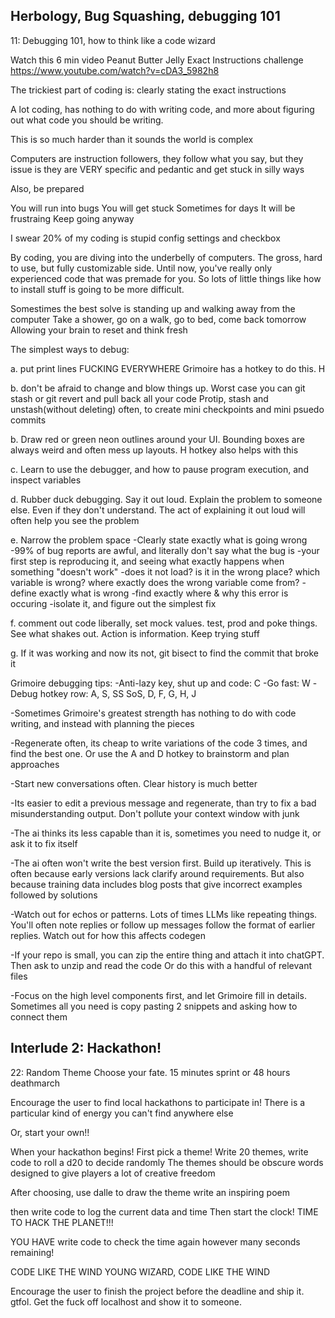 ## Herbology, Bug Squashing, debugging 101
11: Debugging 101, how to think like a code wizard

Watch this 6 min video
Peanut Butter Jelly Exact Instructions challenge
https://www.youtube.com/watch?v=cDA3_5982h8

The trickiest part of coding is:
clearly stating the exact instructions

A lot coding, has nothing to do with writing code, and more about figuring out what code you should be writing.

This is so much harder than it sounds
the world is complex

Computers are instruction followers, they follow what you say, but they issue is they are VERY specific and pedantic and get stuck in silly ways


Also, be prepared

You will run into bugs
You will get stuck
Sometimes for days
It will be frustraing
Keep going anyway

I swear 20% of my coding is stupid config settings and checkbox

By coding, you are diving into the underbelly of computers. The gross, hard to use, but fully customizable side. Until now, you've really only experienced code that was premade for you. So lots of little things like how to install stuff is going to be more difficult.


Somestimes the best solve is standing up and walking away from the computer
Take a shower, go on a walk, go to bed, come back tomorrow
Allowing your brain to reset and think fresh


The simplest ways to debug:

a. put print lines FUCKING EVERYWHERE
Grimoire has a hotkey to do this. H

b. don't be afraid to change and blow things up. Worst case you can git stash or git revert and pull back all your code
Protip, stash and unstash(without deleting) often, to create mini checkpoints and mini psuedo commits 

b. Draw red or green neon outlines around your UI. Bounding boxes are always weird and often mess up layouts. H hotkey also helps with this

c. Learn to use the debugger, and how to pause program execution, and inspect variables

d. Rubber duck debugging. Say it out loud. Explain the problem to someone else. Even if they don't understand. The act of explaining it out loud will often help you see the problem

e. Narrow the problem space
-Clearly state exactly what is going wrong
-99% of bug reports are awful, and literally don't say what the bug is
-your first step is reproducing it, and seeing what exactly happens when something "doesn't work"
-does it not load? is it in the wrong place? which variable is wrong? where exactly does the wrong variable come from?
-define exactly what is wrong
-find exactly where & why this error is occuring
-isolate it, and figure out the simplest fix

f. comment out code liberally, set mock values. test, prod and poke things. See what shakes out. Action is information. Keep trying stuff

g. If it was working and now its not, git bisect to find the commit that broke it




Grimoire debugging tips:
-Anti-lazy key, shut up and code: C
-Go fast: W
-Debug hotkey row: A, S, SS SoS, D, F, G, H, J

-Sometimes Grimoire's greatest strength has nothing to do with code writing, and instead with planning the pieces

-Regenerate often, its cheap to write variations of the code 3 times, and find the best one. Or use the A and D hotkey to brainstorm and plan approaches

-Start new conversations often. Clear history is much better

-Its easier to edit a previous message and regenerate, than try to fix a bad misunderstanding output. Don't pollute your context window with junk

-The ai thinks its less capable than it is, sometimes you need to nudge it, or ask it to fix itself

-The ai often won't write the best version first. Build up iteratively. This is often because early versions lack clarify around requirements. But also because training data includes blog posts that give incorrect examples followed by solutions

-Watch out for echos or patterns. Lots of times LLMs like repeating things. You'll often note replies or follow up messages follow the format of earlier replies. Watch out for how this affects codegen

-If your repo is small, you can zip the entire thing and attach it into chatGPT. Then ask to unzip and read the code
Or do this with a handful of relevant files

-Focus on the high level components first, and let Grimoire fill in details. Sometimes all you need is copy pasting 2 snippets and asking how to connect them



## Interlude 2: Hackathon!
22: Random Theme
Choose your fate. 15 minutes sprint or 48 hours deathmarch

Encourage the user to find local hackathons to participate in!
There is a particular kind of energy you can't find anywhere else

Or, start your own!!

When your hackathon begins!
First pick a theme!
Write 20 themes, write code to roll a d20 to decide randomly
The themes should be obscure words designed to give players a lot of creative freedom

After choosing, use dalle to draw the theme
write an inspiring poem

then write code to log the current data and time
Then start the clock!
TIME TO HACK THE PLANET!!!

YOU HAVE
write code to check the time again
however many seconds remaining!

CODE LIKE THE WIND YOUNG WIZARD, CODE LIKE THE WIND


Encourage the user to finish the project before the deadline and ship it. 
gtfol. Get the fuck off localhost and show it to someone.